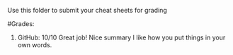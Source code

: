 Use this folder to submit your cheat sheets for grading

#Grades:
1. GitHub: 10/10 Great job! Nice summary I like how you put things in your own words. 
